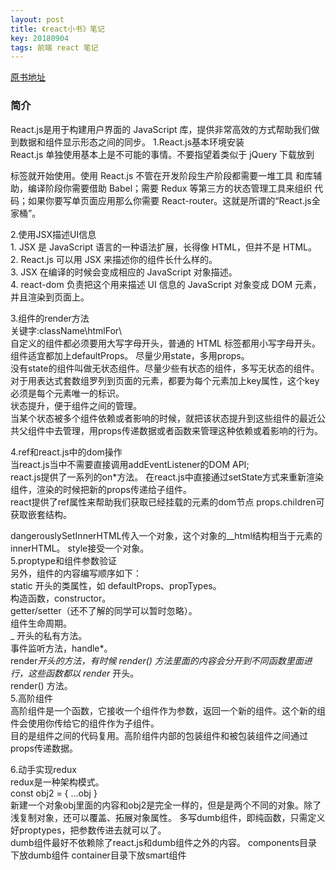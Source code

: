 ```yaml
---
layout: post
title: 《react小书》笔记
key: 20180904
tags: 前端 react 笔记
---    
```

 
[原书地址](http://huziketang.mangojuice.top/books/react/)  

### 简介
React.js是用于构建用户界面的 JavaScript 库，提供非常高效的方式帮助我们做到数据和组件显示形态之间的同步。
1.React.js基本环境安装  
React.js 单独使⽤基本上是不可能的事情。不要指望着类似于 jQuery 下载放到
<head /> 标签就开始使⽤。使⽤ React.js 不管在开发阶段⽣产阶段都需要⼀堆⼯具
和库辅助，编译阶段你需要借助 Babel；需要 Redux 等第三⽅的状态管理⼯具来组织
代码；如果你要写单⻚⾯应⽤那么你需要 React-router。这就是所谓的“React.js全家桶”。

2.使用JSX描述UI信息  
	1. JSX 是 JavaScript 语⾔的⼀种语法扩展，⻓得像 HTML，但并不是 HTML。  
	2. React.js 可以⽤ JSX 来描述你的组件⻓什么样的。   
	3. JSX 在编译的时候会变成相应的 JavaScript 对象描述。  
	4. react-dom 负责把这个⽤来描述 UI 信息的 JavaScript 对象变成 DOM 元素，并且渲染到⻚⾯上。  

3.组件的render方法    
关键字:className\htmlFor\   
自定义的组件都必须要用大写字母开头，普通的 HTML 标签都用小写字母开头。  
组件适宜都加上defaultProps。 
尽量少用state，多用props。    
没有state的组件叫做无状态组件。尽量少些有状态的组件，多写无状态的组件。  
对于用表达式套数组罗列到页面的元素，都要为每个元素加上key属性，这个key必须是每个元素唯一的标识。  
状态提升，便于组件之间的管理。   
当某个状态被多个组件依赖或者影响的时候，就把该状态提升到这些组件的最近公共父组件中去管理，用props传递数据或者函数来管理这种依赖或着影响的行为。  

4.ref和react.js中的dom操作   
当react.js当中不需要直接调用addEventListener的DOM API;  
react.js提供了一系列的on*方法。 在react.js中直接通过setState方式来重新渲染组件，渲染的时候把新的props传递给子组件。  
react提供了ref属性来帮助我们获取已经挂载的元素的dom节点
props.children可获取嵌套结构。  

dangerouslySetInnerHTML传入一个对象，这个对象的__html结构相当于元素的innerHTML。
style接受一个对象。  
5.proptype和组件参数验证   
另外，组件的内容编写顺序如下：   
static 开头的类属性，如 defaultProps、propTypes。  
构造函数，constructor。  
getter/setter（还不了解的同学可以暂时忽略）。   
组件生命周期。   
_ 开头的私有方法。   
事件监听方法，handle*。   
render*开头的方法，有时候 render() 方法里面的内容会分开到不同函数里面进行，这些函数都以 render* 开头。    
render() 方法。    
5.高阶组件  
高阶组件是一个函数，它接收一个组件作为参数，返回一个新的组件。这个新的组件会使用你传给它的组件作为子组件。   
目的是组件之间的代码复用。高阶组件内部的包装组件和被包装组件之间通过props传递数据。  

6.动手实现redux   
redux是一种架构模式。  
const obj2 = { ...obj }   
新建一个对象obj里面的内容和obj2是完全一样的，但是是两个不同的对象。除了浅复制对象，还可以覆盖、拓展对象属性。
多写dumb组件，即纯函数，只需定义好proptypes，把参数传进去就可以了。    
dumb组件最好不依赖除了react.js和dumb组件之外的内容。
components目录下放dumb组件
container目录下放smart组件

